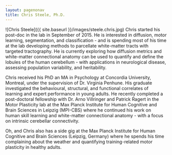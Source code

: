 ```yaml
---
layout: pagenonav
title: Chris Steele, Ph.D.
---
```

![Chris Steele]({{ site.baseurl }}/images/steele.chris.jpg)
Chris started his post-doc in the lab in September of 2015. He is interested in diffusion, motor learning, segmentation, and classification - and is spending most of his time at the lab developing methods to parcellate white-matter tracts with targeted tractography. He is currently exploring how diffusion metrics and white-matter connectional anatomy can be used to quantify and define the lobules of the human cerebellum - with applications in neurological disease, assessing population variability, and heritability.

Chris received his PhD an MA in Psychology at Concordia University, Montreal, under the supervision of Dr. Virginia Penhune. His graduate investigated the behavioural, structural, and functional correlates of learning and expert performance in young adults. He recently completed a post-doctoral fellowship with Dr. Arno Villringer and Patrick Ragert in the Motor Plasticity lab at the Max Planck Institute for Human Cognitive and Brain Sciences in Leipzig (MPI-CBS) where he continued his work on human skill learning and white-matter connectional anatomy - with a focus on intrinsic cerebellar connectivity.

Oh, and Chris also has a side gig at the Max Planck Institute for Human Cognitive and Brain Sciences (Leipzig, Germany)  where he spends his time complaining about the weather and quantifying training-related motor plasticity in healthy adults.

